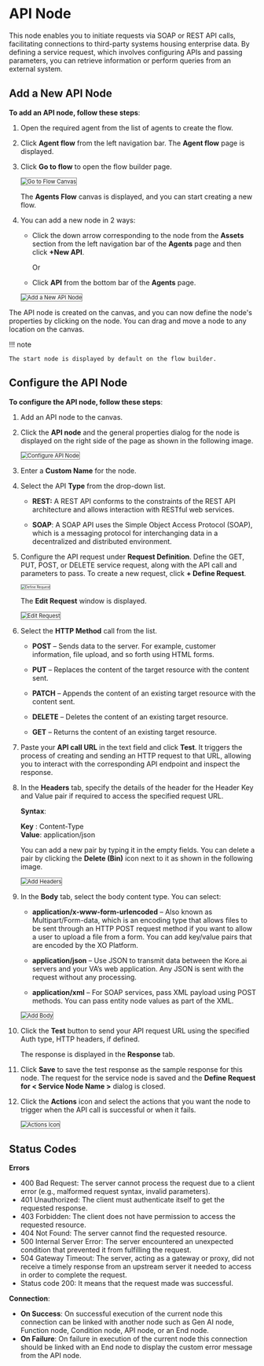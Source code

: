 # API Node

This node enables you to initiate requests via SOAP or REST API calls, facilitating connections to third-party systems housing enterprise data. By defining a service request, which involves configuring APIs and passing parameters, you can retrieve information or perform queries from an external system.

## Add a New API Node

**To add an API node, follow these steps**:

1. Open the required agent from the list of agents to create the flow.
2. Click **Agent flow** from the left navigation bar. The **Agent flow** page is displayed.
3. Click **Go to flow** to open the flow builder page.

    <img src="../images/go-to-flow-canvas.png" alt="Go to Flow Canvas" title="Go to Flow Canvas" style="border: 1px solid gray; zoom:80%;">

    The **Agents Flow** canvas is displayed, and you can start creating a new flow.

1. You can add a new node in 2 ways:

    * Click the down arrow corresponding to the node from the **Assets** section from the left navigation bar of the **Agents** page and then click **+New API**.

        Or

    * Click **API** from the bottom bar of the **Agents** page.

    <img src="../images/add-a-new-api-node.png" alt="Add a New API Node" title="Add a New API Node" style="border: 1px solid gray; zoom:80%;">


The API node is created on the canvas, and you can now define the node's properties by clicking on the node. You can drag and move a node to any location on the canvas.


!!! note

    The start node is displayed by default on the flow builder.

## Configure the API Node

**To configure the API node, follow these steps**:

1. Add an API node to the canvas.
2. Click the **API node** and the general properties dialog for the node is displayed on the right side of the page as shown in the following image.

    <img src="../images/configure-api-node.png" alt="Configure API Node" title="Configure API Node" style="border: 1px solid gray; zoom:80%;">

1. Enter a **Custom Name** for the node.
2. Select the API **Type** from the drop-down list.

    * **REST:** A REST API conforms to the constraints of the REST API architecture and allows interaction with RESTful web services.


    * **SOAP**: A SOAP API uses the Simple Object Access Protocol (SOAP), which is a messaging protocol for interchanging data in a decentralized and distributed environment.

1. Configure the API request under **Request Definition**. Define the GET, PUT, POST, or DELETE service request, along with the API call and parameters to pass. To create a new request, click **+ Define Request**.

    <img src="../images/define-request.png" alt="Define Request" title="Define Request" style="border: 1px solid gray; zoom:50%;">

    The **Edit Request** window is displayed.

    <img src="../images/edit-request.png" alt="Edit Request" title="Edit Request" style="border: 1px solid gray; zoom:80%;">

1. Select the **HTTP Method** call from the list.

    * **POST** – Sends data to the server. For example, customer information, file upload, and so forth using HTML forms.


    * **PUT** – Replaces the content of the target resource with the content sent.


    * **PATCH** – Appends the content of an existing target resource with the content sent.


    * **DELETE** – Deletes the content of an existing target resource.


    * **GET** – Returns the content of an existing target resource.

1. Paste your **API call URL** in the text field and click **Test**. It triggers the process of creating and sending an HTTP request to that URL, allowing you to interact with the corresponding API endpoint and inspect the response.

1. In the **Headers** tab, specify the details of the header for the Header Key and Value pair if required to access the specified request URL.

    **Syntax**: 
    
    **Key** : Content-Type  
    **Value**: application/json

    You can add a new pair by typing it in the empty fields. You can delete a pair by clicking the **Delete (Bin)** icon next to it as shown in the following image.

    <img src="../images/add-headers.png" alt="Add Headers" title="Add Headers" style="border: 1px solid gray; zoom:80%;">

1. In the **Body** tab, select the body content type. You can select:

    * **application/x-www-form-urlencoded** – Also known as Multipart/Form-data, which is an encoding type that allows files to be sent through an HTTP POST request method if you want to allow a user to upload a file from a form. You can add key/value pairs that are encoded by the XO Platform.


    * **application/json** – Use JSON to transmit data between the Kore.ai servers and your VA’s web application. Any JSON is sent with the request without any processing.


    * **application/xml** – For SOAP services, pass XML payload using POST methods. You can pass entity node values as part of the XML.

    <img src="../images/add-body.png" alt="Add Body" title="Add Body" style="border: 1px solid gray; zoom:80%;">

1. Click the **Test** button to send your API request URL using the specified Auth type, HTTP headers, if defined.

    The response is displayed in the **Response** tab.

1. Click **Save** to save the test response as the sample response for this node. The request for the service node is saved and the **Define Request for &lt; Service Node Name >** dialog is closed.
2. Click the **Actions** icon and select the actions that you want the node to trigger when the API call is successful or when it fails.

    <img src="../images/actions-icon.png" alt="Actions Icon" title="Actions Icon" style="border: 1px solid gray; zoom:80%;">
    

## Status Codes

**Errors**

* 400 Bad Request: The server cannot process the request due to a client error (e.g., malformed request syntax, invalid parameters).
* 401 Unauthorized: The client must authenticate itself to get the requested response.
* 403 Forbidden: The client does not have permission to access the requested resource.
* 404 Not Found: The server cannot find the requested resource. 
* 500 Internal Server Error: The server encountered an unexpected condition that prevented it from fulfilling the request.
* 504 Gateway Timeout: The server, acting as a gateway or proxy, did not receive a timely response from an upstream server it needed to access in order to complete the request. 
* Status code 200:  It means that the request made was successful.

**Connection**:

* **On Success**: On successful execution of the current node this connection can be linked with another node such as Gen AI node, Function node, Condition node, API node, or an End node.
* **On Failure**: On failure in execution of the current node this connection should be linked with an End node to display the custom error message from the API node.